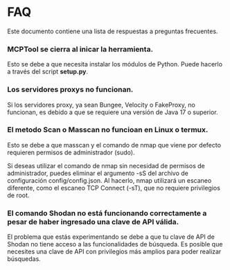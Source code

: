 # FAQ

Este documento contiene una lista de respuestas a preguntas frecuentes.

### MCPTool se cierra al inicar la herramienta.
Esto se debe a que necesita instalar los módulos de Python. Puede hacerlo a través del script **setup.py**.

### Los servidores proxys no funcionan.
Si los servidores proxy, ya sean Bungee, Velocity o FakeProxy, no funcionan, es debido a que se requiere una versión de Java 17 o superior.

### El metodo Scan o Masscan no funcioan en Linux o termux.
Esto se debe a que masscan y el comando de nmap que viene por defecto requieren permisos de administrador (sudo).

Si deseas utilizar el comando de nmap sin necesidad de permisos de administrador, puedes eliminar el argumento -sS del archivo de configuración config/config.json. Al hacerlo, nmap utilizará un escaneo diferente, como el escaneo TCP Connect (-sT), que no requiere privilegios de root.

### El comando Shodan no está funcionando correctamente a pesar de haber ingresado una clave de API válida.

El problema que estás experimentando se debe a que tu clave de API de Shodan no tiene acceso a las funcionalidades de búsqueda. Es posible que necesites una clave de API con privilegios más amplios para poder realizar búsquedas.

